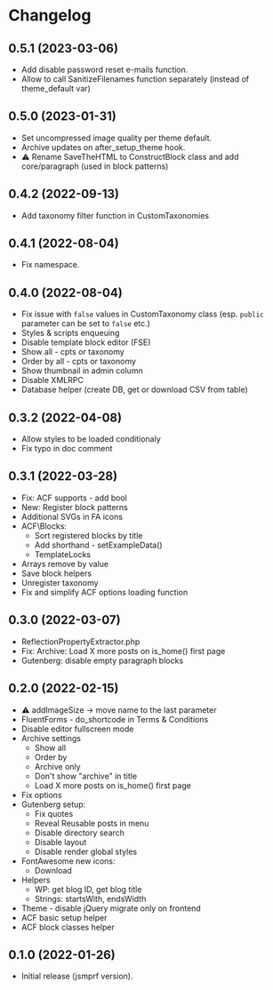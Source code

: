 # Changelog

## 0.5.1 (2023-03-06)

* Add disable password reset e-mails function.
* Allow to call SanitizeFilenames function separately (instead of theme_default var)

## 0.5.0 (2023-01-31)

* Set uncompressed image quality per theme default.
* Archive updates on after_setup_theme hook.
* ⚠ Rename SaveTheHTML to ConstructBlock class and add core/paragraph (used in block patterns)

## 0.4.2 (2022-09-13)

* Add taxonomy filter function in CustomTaxonomies

## 0.4.1 (2022-08-04)

* Fix namespace.

## 0.4.0 (2022-08-04)

* Fix issue with `false` values in CustomTaxonomy class (esp. `public` parameter can be set to `false` etc.)
* Styles & scripts enqueuing
* Disable template block editor (FSE)
* Show all - cpts or taxonomy
* Order by all - cpts or taxonomy
* Show thumbnail in admin column
* Disable XMLRPC
* Database helper (create DB, get or download CSV from table)

## 0.3.2 (2022-04-08)

* Allow styles to be loaded conditionaly
* Fix typo in doc comment

## 0.3.1 (2022-03-28)

* Fix: ACF supports - add bool
* New: Register block patterns
* Additional SVGs in FA icons
* ACF\Blocks:
  * Sort registered blocks by title
  * Add shorthand - setExampleData()
  * TemplateLocks
* Arrays remove by value
* Save block helpers
* Unregister taxonomy
* Fix and simplify ACF options loading function

## 0.3.0 (2022-03-07)

* ReflectionPropertyExtractor.php
* Fix: Archive: Load X more posts on is_home() first page
* Gutenberg: disable empty paragraph blocks

## 0.2.0 (2022-02-15)

* ⚠ addImageSize -> move name to the last parameter
* FluentForms - do_shortcode in Terms & Conditions
* Disable editor fullscreen mode
* Archive settings
  * Show all
  * Order by
  * Archive only
  * Don't show "archive" in title
  * Load X more posts on is_home() first page
* Fix options
* Gutenberg setup:
  * Fix quotes
  * Reveal Reusable posts in menu
  * Disable directory search
  * Disable layout
  * Disable render global styles
* FontAwesome new icons:
  * Download
* Helpers
  * WP: get blog ID, get blog title
  * Strings: startsWith, endsWidth
* Theme - disable jQuery migrate only on frontend
* ACF basic setup helper
* ACF block classes helper


## 0.1.0 (2022-01-26)

* Initial release (jsmprf version).
